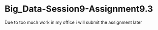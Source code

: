 # Big_Data-Session9-Assignment9.3
Due to too much work in my office i will submit the assignment later

